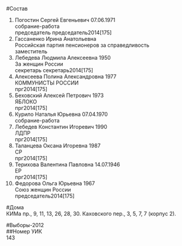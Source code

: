 #Состав  
1. Погостин Сергей Евгеньевич 07.06.1971  
    собрание-работа  
    председатель председатель2014[175]  
2. Гассаненко Ирина Анатольевна  
    Российская партия пенсионеров за справедливость  
    заместитель  
3. Лебедева Людмила Алексеевна 1950  
    За женщин России  
    секретарь секретарь2014[175]  
4. Алексеева Полина Александровна 1977  
    КОММУНИСТЫ РОССИИ  
    прг2014[175]  
5. Беховский Алексей Петрович 1973  
    ЯБЛОКО  
    прг2014[175]  
6. Курило Наталья Юрьевна 07.04.1970  
    собрание-работа  
7. Лебедев Константин Игоревич 1990  
    ЛДПР  
    прг2014[175]  
8. Таланцева Оксана Игоревна 1987  
    СР  
    прг2014[175]  
9. Терихова Валентина Павловна 14.07.1946  
    ЕР  
    прг2014[175]  
10. Федорова Ольга Юрьевна 1967  
    Союз женщин России  
    председатель2014[175]  
  
#Дома  
КИМа пр.,     9, 11, 13, 26, 28, 30. Каховского пер.,     3, 5, 7, 7 (корпус 2).  
  
#Выборы-2012  
##Номер УИК  
143  
